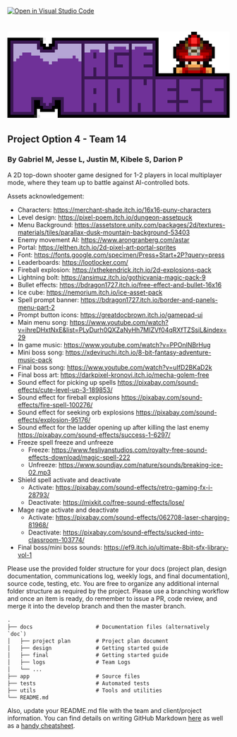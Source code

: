 [![Open in Visual Studio Code](https://classroom.github.com/assets/open-in-vscode-718a45dd9cf7e7f842a935f5ebbe5719a5e09af4491e668f4dbf3b35d5cca122.svg)](https://classroom.github.com/online_ide?assignment_repo_id=12113751&assignment_repo_type=AssignmentRepo)
# ![alt text](docs/design/mageMadnessLogoNoBorder.png "Mage Madness")
## Project Option 4 - Team 14
### By Gabriel M, Jesse L, Justin M, Kibele S, Darion P

A 2D top-down shooter game designed for 1-2 players in local multiplayer mode, where they team up to battle against AI-controlled bots.

Assets acknowledgement:
* Characters: https://merchant-shade.itch.io/16x16-puny-characters
* Level design: https://pixel-poem.itch.io/dungeon-assetpuck
* Menu Background: https://assetstore.unity.com/packages/2d/textures-materials/tiles/parallax-dusk-mountain-background-53403
* Enemy movement AI: https://www.arongranberg.com/astar
* Portal: https://elthen.itch.io/2d-pixel-art-portal-sprites
* Font: https://fonts.google.com/specimen/Press+Start+2P?query=press
* Leaderboards: https://lootlocker.com/
* Fireball explosion: https://xthekendrick.itch.io/2d-explosions-pack
* Lightning bolt: https://ansimuz.itch.io/gothicvania-magic-pack-9
* Bullet effects: https://bdragon1727.itch.io/free-effect-and-bullet-16x16
* Ice cube: https://nemorium.itch.io/ice-asset-pack
* Spell prompt banner: https://bdragon1727.itch.io/border-and-panels-menu-part-2
* Prompt button icons: https://greatdocbrown.itch.io/gamepad-ui
* Main menu song: https://www.youtube.com/watch?v=ihreDHxtNxE&list=PLyDurh0QXZaNyHh7MIZVf04qRXfTZSsiL&index=29
* In game music: https://www.youtube.com/watch?v=PPOnlNBrHug
* Mini boss song: https://xdeviruchi.itch.io/8-bit-fantasy-adventure-music-pack
* Final boss song: https://www.youtube.com/watch?v=uIfD2BKaD2k
* Final boss art: https://darkpixel-kronovi.itch.io/mecha-golem-free
* Sound effect for picking up spells
https://pixabay.com/sound-effects/cute-level-up-3-189853/
* Sound effect for fireball explosions
https://pixabay.com/sound-effects/fire-spell-100276/
* Sound effect for seeking orb explosions
https://pixabay.com/sound-effects/explosion-95176/
* Sound effect for the ladder opening up after killing the last enemy
https://pixabay.com/sound-effects/success-1-6297/
* Freeze spell freeze and unfreeze
  * Freeze: https://www.fesliyanstudios.com/royalty-free-sound-effects-download/magic-spell-222
  * Unfreeze: https://www.soundjay.com/nature/sounds/breaking-ice-02.mp3
* Shield spell activate and deactivate
  * Activate: https://pixabay.com/sound-effects/retro-gaming-fx-i-28793/
  * Deactivate: https://mixkit.co/free-sound-effects/lose/
* Mage rage activate and deactivate
  * Activate: https://pixabay.com/sound-effects/062708-laser-charging-81968/
  * Deactivate:  https://pixabay.com/sound-effects/sucked-into-classroom-103774/
* Final boss/mini boss sounds:
https://ef9.itch.io/ultimate-8bit-sfx-library-vol-1


Please use the provided folder structure for your docs (project plan, design documentation, communications log, weekly logs, and final documentation), source code, testing, etc.    You are free to organize any additional internal folder structure as required by the project.  Please use a branching workflow and once an item is ready, do remember to issue a PR, code review, and merge it into the develop branch and then the master branch.
```
.
├── docs                    # Documentation files (alternatively `doc`)
│   ├── project plan        # Project plan document
│   ├── design              # Getting started guide
│   ├── final               # Getting started guide
│   ├── logs                # Team Logs
│   └── ...          
├── app                     # Source files
├── tests                   # Automated tests 
├── utils                   # Tools and utilities
└── README.md
```
Also, update your README.md file with the team and client/project information.  You can find details on writing GitHub Markdown [here](https://docs.github.com/en/get-started/writing-on-github/getting-started-with-writing-and-formatting-on-github/basic-writing-and-formatting-syntax) as well as a [handy cheatsheet](https://enterprise.github.com/downloads/en/markdown-cheatsheet.pdf).   
